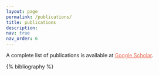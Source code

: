```yaml
---
layout: page
permalink: /publications/
title: publications
description: 
nav: true
nav_order: 6
---
```


A complete list of publications is available at <a href='https://scholar.google.com/citations?user=f811MKIAAAAJ&hl=en' style="color:#EE6A54;" >Google Scholar</a>.

<!-- _pages/publications.md -->
<div class="publications">

{% bibliography %}

</div>
